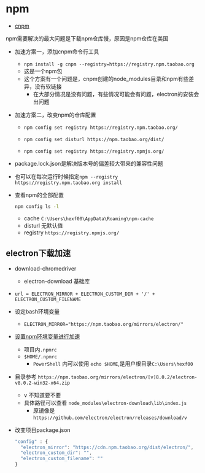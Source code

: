 # npm

* [cnpm](https://developer.aliyun.com/mirror/NPM?from=tnpm)

npm需要解决的最大问题是下载npm仓库慢，原因是npm仓库在美国

* 加速方案一，添加cnpm命令行工具
  * `npm install -g cnpm --registry=https://registry.npm.taobao.org`
  * 这是一个npm包
  * 这个方案有一个问题是，cnpm创建的node_modules目录和npm有些差异，没有软链接
    * 在大部分情况是没有问题，有些情况可能会有问题，electron的安装会出问题
* 加速方案二，改变npm的仓库配置
  * `npm config set registry https://registry.npm.taobao.org/`
  * `npm config set disturl https://npm.taobao.org/dist/`

  * `npm config set registry https://registry.npmjs.org/`

* package.lock.json是解决版本号的偏差较大带来的兼容性问题

* 也可以在每次运行时候指定`npm --registry https://registry.npm.taobao.org install`

* 查看npm的全部配置
  
  ```bash
  npm config ls -l
  ```

  * cache `C:\Users\hexf00\AppData\Roaming\npm-cache`
  * disturl 无默认值
  * registry `https://registry.npmjs.org/`
  
## electron下载加速

* download-chromedriver
  * electron-download 基础库
* `url = ELECTRON_MIRROR + ELECTRON_CUSTOM_DIR + '/' + ELECTRON_CUSTOM_FILENAME`
* 设定bash环境变量
  * `ELECTRON_MIRROR="https://npm.taobao.org/mirrors/electron/"`
* [设置npm环境变量进行加速](https://docs.npmjs.com/misc/config#environment-variables)
  * 项目内`.npmrc`
  * `$HOME/.npmrc`
    * `PowerShell` 内可以使用 `echo $HOME`,是用户根目录`C:\Users\hexf00`

* 目录参考 `https://npm.taobao.org/mirrors/electron/[v]8.0.2/electron-v8.0.2-win32-x64.zip`
  * v 不知道要不要
  * 具体路径可以查看 `node_modules\electron-download\lib\index.js`
    * 原镜像是`https://github.com/electron/electron/releases/download/v`
* 改变项目package.json

  ```js
  "config" : {
    "electron_mirror": "https://cdn.npm.taobao.org/dist/electron/",
    "electron_custom_dir": "",
    "electron_custom_filename": ""
  }
  ```
